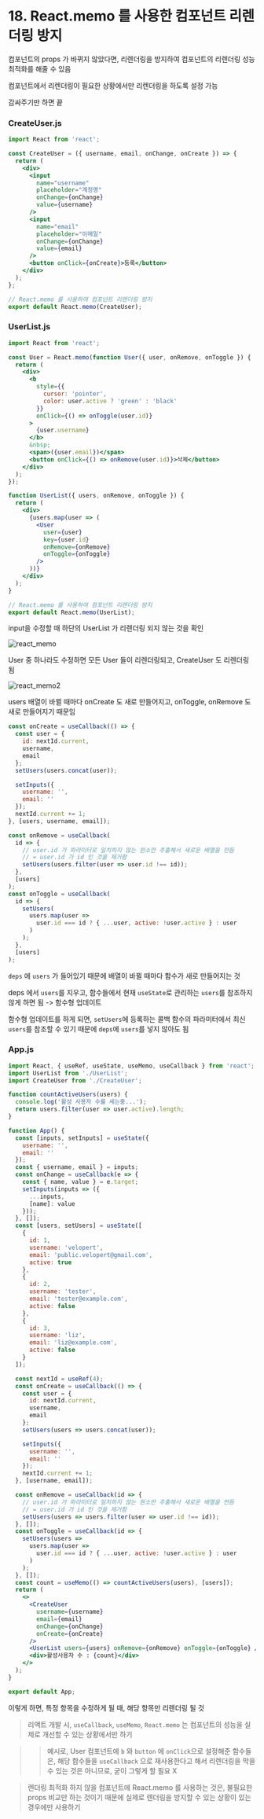 # 18. React.memo 를 사용한 컴포넌트 리렌더링 방지

컴포넌트의 props 가 바뀌지 않았다면, 리렌더링을 방지하여 컴포넌트의 리렌더링 성능 최적화를 해줄 수 있음

컴포넌트에서 리렌더링이 필요한 상황에서만 리렌더링을 하도록 설정 가능

감싸주기만 하면 끝

### CreateUser.js

```jsx
import React from 'react';

const CreateUser = ({ username, email, onChange, onCreate }) => {
  return (
    <div>
      <input
        name="username"
        placeholder="계정명"
        onChange={onChange}
        value={username}
      />
      <input
        name="email"
        placeholder="이메일"
        onChange={onChange}
        value={email}
      />
      <button onClick={onCreate}>등록</button>
    </div>
  );
};

// React.memo 를 사용하여 컴포넌트 리렌더링 방지
export default React.memo(CreateUser);
```

### UserList.js

```jsx
import React from 'react';

const User = React.memo(function User({ user, onRemove, onToggle }) {
  return (
    <div>
      <b
        style={{
          cursor: 'pointer',
          color: user.active ? 'green' : 'black'
        }}
        onClick={() => onToggle(user.id)}
      >
        {user.username}
      </b>
      &nbsp;
      <span>({user.email})</span>
      <button onClick={() => onRemove(user.id)}>삭제</button>
    </div>
  );
});

function UserList({ users, onRemove, onToggle }) {
  return (
    <div>
      {users.map(user => (
        <User
          user={user}
          key={user.id}
          onRemove={onRemove}
          onToggle={onToggle}
        />
      ))}
    </div>
  );
}

// React.memo 를 사용하여 컴포넌트 리렌더링 방지
export default React.memo(UserList);
```

input을 수정할 때 하단의 UserList 가 리렌더링 되지 않는 것을 확인

![react_memo](https://i.imgur.com/3OAEO1o.gif)

User 중 하나라도 수정하면 모든 User 들이 리렌더링되고, CreateUser 도 리렌더링 됨

![react_memo2](https://i.imgur.com/vAUbNRk.gif)

users 배열이 바뀔 때마다 onCreate 도 새로 만들어지고, onToggle, onRemove 도 새로 만들어지기 때문임


```jsx
const onCreate = useCallback(() => {
  const user = {
    id: nextId.current,
    username,
    email
  };
  setUsers(users.concat(user));

  setInputs({
    username: '',
    email: ''
  });
  nextId.current += 1;
}, [users, username, email]);

const onRemove = useCallback(
  id => {
    // user.id 가 파라미터로 일치하지 않는 원소만 추출해서 새로운 배열을 만듬
    // = user.id 가 id 인 것을 제거함
    setUsers(users.filter(user => user.id !== id));
  },
  [users]
);
const onToggle = useCallback(
  id => {
    setUsers(
      users.map(user =>
        user.id === id ? { ...user, active: !user.active } : user
      )
    );
  },
  [users]
);
```

`deps` 에 `users` 가 들어있기 때문에 배열이 바뀔 때마다 함수가 새로 만들어지는 것

deps 에서 `users`를 지우고, 함수들에서 현재 `useState`로 관리하는 `users`를 참조하지 않게 하면 됨 -> 함수형 업데이트

함수형 업데이트를 하게 되면, `setUsers`에 등록하는 콜백 함수의 파라미터에서 최신 `users`를 참조할 수 있기 때문에 `deps`에 `users`를 넣지 않아도 됨

### App.js

```jsx
import React, { useRef, useState, useMemo, useCallback } from 'react';
import UserList from './UserList';
import CreateUser from './CreateUser';

function countActiveUsers(users) {
  console.log('활성 사용자 수를 세는중...');
  return users.filter(user => user.active).length;
}

function App() {
  const [inputs, setInputs] = useState({
    username: '',
    email: ''
  });
  const { username, email } = inputs;
  const onChange = useCallback(e => {
    const { name, value } = e.target;
    setInputs(inputs => ({
      ...inputs,
      [name]: value
    }));
  }, []);
  const [users, setUsers] = useState([
    {
      id: 1,
      username: 'velopert',
      email: 'public.velopert@gmail.com',
      active: true
    },
    {
      id: 2,
      username: 'tester',
      email: 'tester@example.com',
      active: false
    },
    {
      id: 3,
      username: 'liz',
      email: 'liz@example.com',
      active: false
    }
  ]);

  const nextId = useRef(4);
  const onCreate = useCallback(() => {
    const user = {
      id: nextId.current,
      username,
      email
    };
    setUsers(users => users.concat(user));

    setInputs({
      username: '',
      email: ''
    });
    nextId.current += 1;
  }, [username, email]);

  const onRemove = useCallback(id => {
    // user.id 가 파라미터로 일치하지 않는 원소만 추출해서 새로운 배열을 만듬
    // = user.id 가 id 인 것을 제거함
    setUsers(users => users.filter(user => user.id !== id));
  }, []);
  const onToggle = useCallback(id => {
    setUsers(users =>
      users.map(user =>
        user.id === id ? { ...user, active: !user.active } : user
      )
    );
  }, []);
  const count = useMemo(() => countActiveUsers(users), [users]);
  return (
    <>
      <CreateUser
        username={username}
        email={email}
        onChange={onChange}
        onCreate={onCreate}
      />
      <UserList users={users} onRemove={onRemove} onToggle={onToggle} />
      <div>활성사용자 수 : {count}</div>
    </>
  );
}

export default App;
```

이렇게 하면, 특정 항목을 수정하게 될 때, 해당 항목만 리렌더링 될 것

> 리액트 개발 시, `useCallback`, `useMemo`, `React.memo` 는 컴포넌트의 성능을 실제로 개선할 수 있는 상황에서만 하기

>> 예시로, User 컴포넌트에 `b` 와 `button` 에 `onClick`으로 설정해준 함수들은, 해당 함수들을 `useCallback` 으로 재사용한다고 해서 리렌더링을 막을 수 있는 것은 아니므로, 굳이 그렇게 할 필요 X

> 렌더링 최적화 하지 않을 컴포넌트에 React.memo 를 사용하는 것은, 불필요한 props 비교만 하는 것이기 때문에 실제로 렌더링을 방지할 수 있는 상황이 있는 경우에만 사용하기